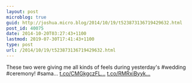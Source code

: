 ```yaml
---
layout: post
microblog: true
guid: http://joshua.micro.blog/2014/10/19/t523873136719429632.html
post_id: 40075
date: 2014-10-20T03:27:43+1100
lastmod: 2019-07-30T17:41:43+1100
type: post
url: /2014/10/19/t523873136719429632.html
---
```

These two were giving me all kinds of feels during yesterday's #wedding #ceremony! #sama... [t.co/CMGkgczFL...](http://t.co/CMGkgczFLm) [t.co/RMRxiByyk...](http://t.co/RMRxiByyki)
